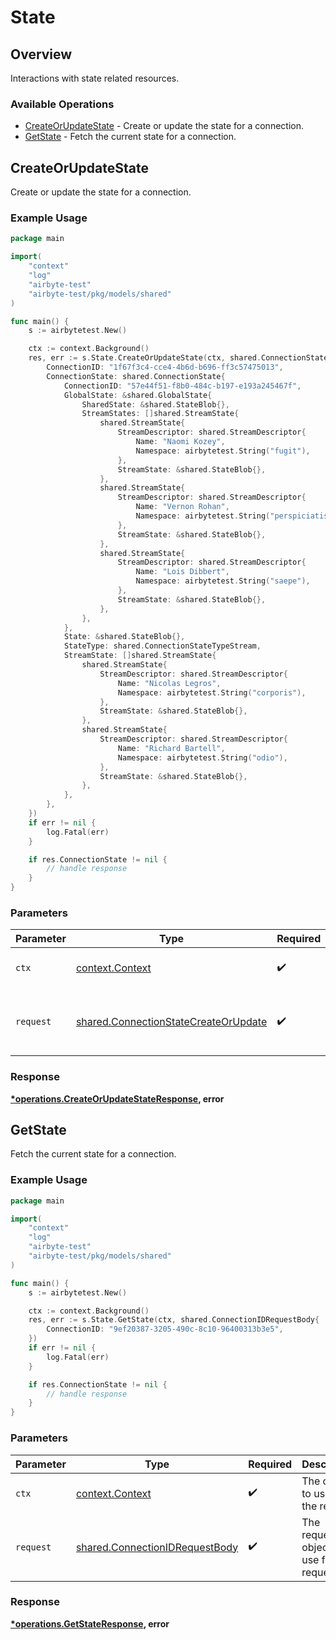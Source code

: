 # State

## Overview

Interactions with state related resources.

### Available Operations

* [CreateOrUpdateState](#createorupdatestate) - Create or update the state for a connection.
* [GetState](#getstate) - Fetch the current state for a connection.

## CreateOrUpdateState

Create or update the state for a connection.

### Example Usage

```go
package main

import(
	"context"
	"log"
	"airbyte-test"
	"airbyte-test/pkg/models/shared"
)

func main() {
    s := airbytetest.New()

    ctx := context.Background()
    res, err := s.State.CreateOrUpdateState(ctx, shared.ConnectionStateCreateOrUpdate{
        ConnectionID: "1f67f3c4-cce4-4b6d-b696-ff3c57475013",
        ConnectionState: shared.ConnectionState{
            ConnectionID: "57e44f51-f8b0-484c-b197-e193a245467f",
            GlobalState: &shared.GlobalState{
                SharedState: &shared.StateBlob{},
                StreamStates: []shared.StreamState{
                    shared.StreamState{
                        StreamDescriptor: shared.StreamDescriptor{
                            Name: "Naomi Kozey",
                            Namespace: airbytetest.String("fugit"),
                        },
                        StreamState: &shared.StateBlob{},
                    },
                    shared.StreamState{
                        StreamDescriptor: shared.StreamDescriptor{
                            Name: "Vernon Rohan",
                            Namespace: airbytetest.String("perspiciatis"),
                        },
                        StreamState: &shared.StateBlob{},
                    },
                    shared.StreamState{
                        StreamDescriptor: shared.StreamDescriptor{
                            Name: "Lois Dibbert",
                            Namespace: airbytetest.String("saepe"),
                        },
                        StreamState: &shared.StateBlob{},
                    },
                },
            },
            State: &shared.StateBlob{},
            StateType: shared.ConnectionStateTypeStream,
            StreamState: []shared.StreamState{
                shared.StreamState{
                    StreamDescriptor: shared.StreamDescriptor{
                        Name: "Nicolas Legros",
                        Namespace: airbytetest.String("corporis"),
                    },
                    StreamState: &shared.StateBlob{},
                },
                shared.StreamState{
                    StreamDescriptor: shared.StreamDescriptor{
                        Name: "Richard Bartell",
                        Namespace: airbytetest.String("odio"),
                    },
                    StreamState: &shared.StateBlob{},
                },
            },
        },
    })
    if err != nil {
        log.Fatal(err)
    }

    if res.ConnectionState != nil {
        // handle response
    }
}
```

### Parameters

| Parameter                                                                                    | Type                                                                                         | Required                                                                                     | Description                                                                                  |
| -------------------------------------------------------------------------------------------- | -------------------------------------------------------------------------------------------- | -------------------------------------------------------------------------------------------- | -------------------------------------------------------------------------------------------- |
| `ctx`                                                                                        | [context.Context](https://pkg.go.dev/context#Context)                                        | :heavy_check_mark:                                                                           | The context to use for the request.                                                          |
| `request`                                                                                    | [shared.ConnectionStateCreateOrUpdate](../../models/shared/connectionstatecreateorupdate.md) | :heavy_check_mark:                                                                           | The request object to use for the request.                                                   |


### Response

**[*operations.CreateOrUpdateStateResponse](../../models/operations/createorupdatestateresponse.md), error**


## GetState

Fetch the current state for a connection.

### Example Usage

```go
package main

import(
	"context"
	"log"
	"airbyte-test"
	"airbyte-test/pkg/models/shared"
)

func main() {
    s := airbytetest.New()

    ctx := context.Background()
    res, err := s.State.GetState(ctx, shared.ConnectionIDRequestBody{
        ConnectionID: "9ef20387-3205-490c-8c10-96400313b3e5",
    })
    if err != nil {
        log.Fatal(err)
    }

    if res.ConnectionState != nil {
        // handle response
    }
}
```

### Parameters

| Parameter                                                                        | Type                                                                             | Required                                                                         | Description                                                                      |
| -------------------------------------------------------------------------------- | -------------------------------------------------------------------------------- | -------------------------------------------------------------------------------- | -------------------------------------------------------------------------------- |
| `ctx`                                                                            | [context.Context](https://pkg.go.dev/context#Context)                            | :heavy_check_mark:                                                               | The context to use for the request.                                              |
| `request`                                                                        | [shared.ConnectionIDRequestBody](../../models/shared/connectionidrequestbody.md) | :heavy_check_mark:                                                               | The request object to use for the request.                                       |


### Response

**[*operations.GetStateResponse](../../models/operations/getstateresponse.md), error**

